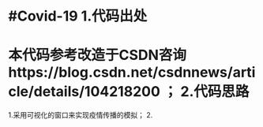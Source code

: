 #Covid-19
1.代码出处
==========
本代码参考改造于CSDN咨询https://blog.csdn.net/csdnnews/article/details/104218200 ；
2.代码思路
==========
1.采用可视化的窗口来实现疫情传播的模拟；
2.
